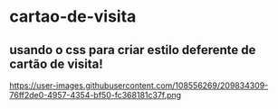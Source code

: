 # cartao-de-visita
## usando o css para criar estilo deferente de cartão de visita!
https://user-images.githubusercontent.com/108556269/209834309-76ff2de0-4957-4354-bf50-fc368181c37f.png


